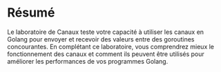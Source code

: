 # Résumé

Le laboratoire de Canaux teste votre capacité à utiliser les canaux en Golang pour envoyer et recevoir des valeurs entre des goroutines concourantes. En complétant ce laboratoire, vous comprendrez mieux le fonctionnement des canaux et comment ils peuvent être utilisés pour améliorer les performances de vos programmes Golang.
